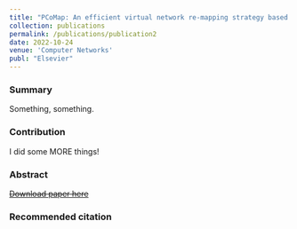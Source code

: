 ```yaml
---
title: "PCoMap: An efficient virtual network re-mapping strategy based on coalitional matching theory"
collection: publications
permalink: /publications/publication2
date: 2022-10-24
venue: 'Computer Networks'
publ: "Elsevier"
---
```


### Summary
Something, something.

### Contribution
I did some MORE things!

### Abstract
[~~Download paper here~~](http://link.to.paper2/)

### Recommended citation